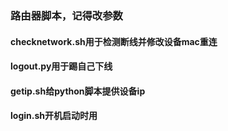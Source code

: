 ### 路由器脚本，记得改参数
#### checknetwork.sh用于检测断线并修改设备mac重连
#### logout.py用于踢自己下线
#### getip.sh给python脚本提供设备ip
#### login.sh开机启动时用